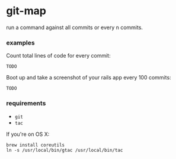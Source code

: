 # git-map

run a command against all commits or every n commits.

### examples

Count total lines of code for every commit:

```
TODO
```

Boot up and take a screenshot of your rails app every 100 commits:

```
TODO
```

### requirements

- `git`
- `tac`

If you're on OS X:

```
brew install coreutils
ln -s /usr/local/bin/gtac /usr/local/bin/tac
```
